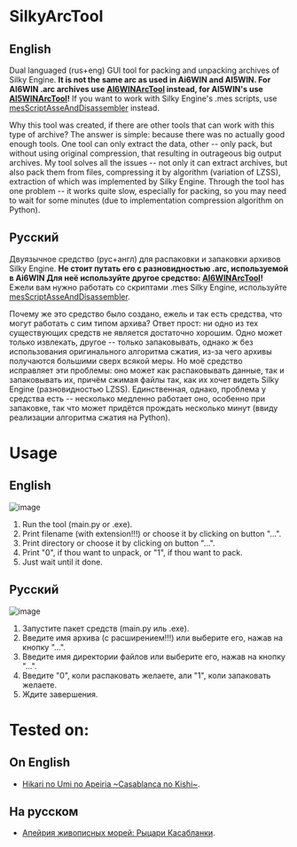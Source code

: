 # SilkyArcTool
## English
Dual languaged (rus+eng) GUI tool for packing and unpacking archives of Silky Engine. **It is not the same arc as used in Ai6WIN and AI5WIN. For AI6WIN .arc archives use [AI6WINArcTool](https://github.com/TesterTesterov/AI6WINArcTool) instead, for AI5WIN's use [AI5WINArcTool](https://github.com/TesterTesterov/AI5WINArcTool)!** If you want to work with Silky Engine's .mes scripts, use [mesScriptAsseAndDisassembler](https://github.com/TesterTesterov/mesScriptAsseAndDisassembler) instead.

Why this tool was created, if there are other tools that can work with this type of archive? The answer is simple: because there was no actually good enough tools. One tool can only extract the data, other -- only pack, but without using original compression, that resulting in outrageous big output archives. My tool solves all the issues -- not only it can extract archives, but also pack them from files, compressing it by algorithm (variation of LZSS), extraction of which was implemented by Silky Engine. Through the tool has one problem -- it works quite slow, especially for packing, so you may need to wait for some minutes (due to implementation compression algorithm on Python).

## Русский
Двуязычное средство (рус+англ) для распаковки и запаковки архивов Silky Engine. **Не стоит путать его с разновидностью .arc, используемой в Ai6WIN Для неё используйте другое средство: [AI6WINArcTool](https://github.com/TesterTesterov/AI6WINArcTool)!** Ежели вам нужно работать со скриптами .mes Silky Engine, используйте [mesScriptAsseAndDisassembler](https://github.com/TesterTesterov/mesScriptAsseAndDisassembler).

Почему же это средство было создано, ежель и так есть средства, что могут работать с сим типом архива? Ответ прост: ни одно из тех существующих средств не является достаточно хорошим. Одно может только извлекать, другое -- только запаковывать, однако ж без использования оригинального алгоритма сжатия, из-за чего архивы получаются большими сверх всякой меры. Но моё средство исправляет эти проблемы: оно может как распаковывать данные, так и запаковывать их, причём сжимая файлы так, как их хочет видеть Silky Engine (разновидностью LZSS). Единственная, однако, проблема у средства есть -- несколько медленно работает оно, особенно при запаковке, так что может придётся прождать несколько минут (ввиду реализации алгоритма сжатия на Python).

# Usage
## English
![image](https://user-images.githubusercontent.com/66121918/147122698-36aa4d55-3d18-43ee-a86d-f2d73367be86.png)
1. Run the tool (main.py or .exe).
2. Print filename (with extension!!!) or choose it by clicking on button "...".
3. Print directory or choose it by clicking on button "...".
4. Print "0", if thou want to unpack, or "1", if thou want to pack.
5. Just wait until it done.

## Русский
![image](https://user-images.githubusercontent.com/66121918/147131060-480cdf33-33dd-4ffa-9aa5-035962923512.png)
1. Запустите пакет средств (main.py иль .exe).
2. Введите имя архива (с расширением!!!) или выберите его, нажав на кнопку "...".
3. Введите имя директории файлов или выберите его, нажав на кнопку "...".
4. Введите "0", коли распаковать желаете, али "1", коли запаковать желаете.
5. Ждите завершения.

# Tested on:

## On English
- [Hikari no Umi no Apeiria \~Casablanca no Kishi\~](https://vndb.org/v21857).

## На русском
- [Апейрия живописных морей: Рыцари Касабланки](https://vndb.org/v21857).
